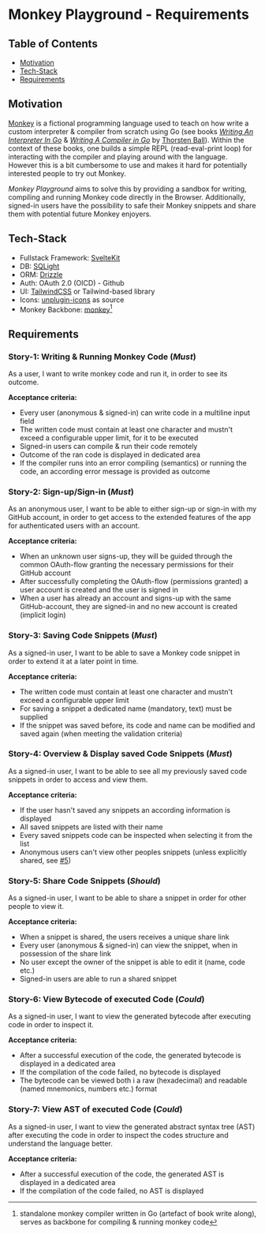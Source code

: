 # Monkey Playground - Requirements

## Table of Contents

- [Motivation](#motivation)
- [Tech-Stack](#tech-stack)
- [Requirements](#requirements)

## Motivation

[Monkey](https://monkeylang.org/) is a fictional programming language used to teach on how write a custom interpreter & compiler from scratch using Go (see books _[Writing An Interpreter In Go](https://interpreterbook.com/)_ & _[Writing A Compiler in Go](https://interpreterbook.com/)_ by [Thorsten Ball](https://github.com/mrnugget)).
Within the context of these books, one builds a simple REPL (read-eval-print loop) for interacting with the compiler and playing around with the language.
However this is a bit cumbersome to use and makes it hard for potentially interested people to try out Monkey.

_Monkey Playground_ aims to solve this by providing a sandbox for writing, compiling and running Monkey code directly in the Browser.
Additionally, signed-in users have the possibility to safe their Monkey snippets and share them with potential future Monkey enjoyers.

## Tech-Stack

- Fullstack Framework: [SvelteKit](https://svelte.dev/docs/kit/introduction)
- DB: [SQLight](https://www.sqlite.org/)
- ORM: [Drizzle](https://orm.drizzle.team/)
- Auth: OAuth 2.0 (OICD) - Github
- UI: [TailwindCSS](https://tailwindcss.com/) or Tailwind-based library
- Icons: [unplugin-icons](https://github.com/unplugin/unplugin-icons) as source
- Monkey Backbone: [monkey](https://github.com/ruegerj/monkey)[^1]

[^1]: standalone monkey compiler written in Go (artefact of book write along), serves as backbone for compiling & running monkey code

## Requirements

### Story-1: Writing & Running Monkey Code (_Must_)

As a user, I want to write monkey code and run it, in order to see its outcome.

**Acceptance criteria:**

- Every user (anonymous & signed-in) can write code in a multiline input field
- The written code must contain at least one character and mustn't exceed a configurable upper limit, for it to be executed
- Signed-in users can compile & run their code remotely
- Outcome of the ran code is displayed in dedicated area
- If the compiler runs into an error compiling (semantics) or running the code, an according error message is provided as outcome

### Story-2: Sign-up/Sign-in (_Must_)

As an anonymous user, I want to be able to either sign-up or sign-in with my GitHub account, in order to get access to the extended features of the app for authenticated users with an account.

**Acceptance criteria:**

- When an unknown user signs-up, they will be guided through the common OAuth-flow granting the necessary permissions for their GitHub account
- After successfully completing the OAuth-flow (permissions granted) a user account is created and the user is signed in
- When a user has already an account and signs-up with the same GitHub-account, they are signed-in and no new account is created (implicit login)

### Story-3: Saving Code Snippets (_Must_)

As a signed-in user, I want to be able to save a Monkey code snippet in order to extend it at a later point in time.

**Acceptance criteria:**

- The written code must contain at least one character and mustn't exceed a configurable upper limit
- For saving a snippet a dedicated name (mandatory, text) must be supplied
- If the snippet was saved before, its code and name can be modified and saved again (when meeting the validation criteria)

### Story-4: Overview & Display saved Code Snippets (_Must_)

As a signed-in user, I want to be able to see all my previously saved code snippets in order to access and view them.

**Acceptance criteria:**

- If the user hasn't saved any snippets an according information is displayed
- All saved snippets are listed with their name
- Every saved snippets code can be inspected when selecting it from the list
- Anonymous users can't view other peoples snippets (unless explicitly shared, see [#5](#story-5-share-code-snippets-should))

### Story-5: Share Code Snippets (_Should_)

As a signed-in user, I want to be able to share a snippet in order for other people to view it.

**Acceptance criteria:**

- When a snippet is shared, the users receives a unique share link
- Every user (anonymous & signed-in) can view the snippet, when in possession of the share link
- No user except the owner of the snippet is able to edit it (name, code etc.)
- Signed-in users are able to run a shared snippet

### Story-6: View Bytecode of executed Code (_Could_)

As a signed-in user, I want to view the generated bytecode after executing code in order to inspect it.

**Acceptance criteria:**

- After a successful execution of the code, the generated bytecode is displayed in a dedicated area
- If the compilation of the code failed, no bytecode is displayed
- The bytecode can be viewed both i a raw (hexadecimal) and readable (named mnemonics, numbers etc.) format

### Story-7: View AST of executed Code (_Could_)

As a signed-in user, I want to view the generated abstract syntax tree (AST) after executing the code in order to inspect the codes structure and understand the language better.

**Acceptance criteria:**

- After a successful execution of the code, the generated AST is displayed in a dedicated area
- If the compilation of the code failed, no AST is displayed
